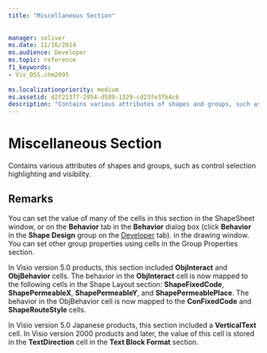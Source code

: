 ```yaml
---
title: "Miscellaneous Section"
 
 
manager: soliver
ms.date: 11/16/2014
ms.audience: Developer
ms.topic: reference
f1_keywords:
- Vis_DSS.chm2095
 
ms.localizationpriority: medium
ms.assetid: d2f21377-2954-d589-1329-cd23fe3fb4c6
description: "Contains various attributes of shapes and groups, such as control selection highlighting and visibility."
---
```


# Miscellaneous Section

Contains various attributes of shapes and groups, such as control selection highlighting and visibility.
  
## Remarks

You can set the value of many of the cells in this section in the ShapeSheet window, or on the **Behavior** tab in the **Behavior** dialog box (click **Behavior** in the **Shape Design** group on the [Developer](run-in-developer-mode-display-the-developer-tab.md) tab). in the drawing window. You can set other group properties using cells in the Group Properties section. 
  
In Visio version 5.0 products, this section included **ObjInteract** and **ObjBehavior** cells. The behavior in the **ObjInteract** cell is now mapped to the following cells in the Shape Layout section: **ShapeFixedCode**, **ShapePermeableX**, **ShapePermeableY**, and **ShapePermeablePlace**. The behavior in the ObjBehavior cell is now mapped to the **ConFixedCode** and **ShapeRouteStyle** cells. 
  
In Visio version 5.0 Japanese products, this section included a **VerticalText** cell. In Visio version 2000 products and later, the value of this cell is stored in the **TextDirection** cell in the **Text Block Format** section. 
  

